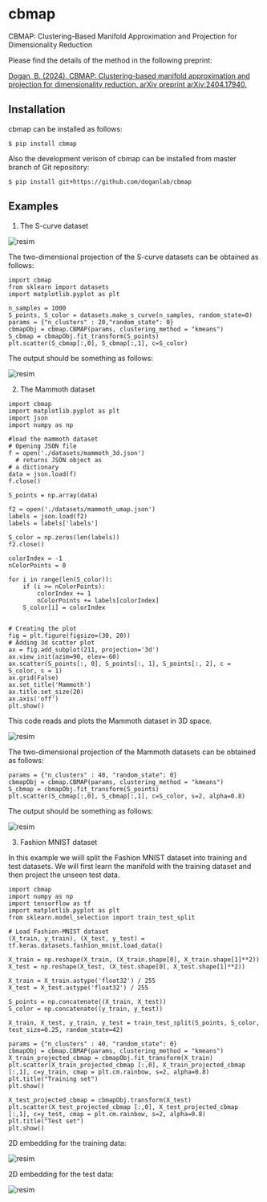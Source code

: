 # cbmap
CBMAP: Clustering-Based Manifold Approximation and Projection for Dimensionality Reduction

Please find the details of the method in the following preprint:

[Dogan, B. (2024). CBMAP: Clustering-based manifold approximation and projection for dimensionality reduction. arXiv preprint arXiv:2404.17940.](https://arxiv.org/abs/2404.17940)

Installation
--------

cbmap can be installed as follows:

    $ pip install cbmap

Also the development verison of cbmap can be installed from master branch of Git repository:

    $ pip install git+https://github.com/doganlab/cbmap

Examples
--------
1. The S-curve dataset

![resim](https://github.com/doganlab/cbmap/assets/26445624/d0fbf7e7-a757-482b-baae-585d98de5521)

The two-dimensional projection of the S-curve datasets can be obtained as follows:

```{python}
import cbmap
from sklearn import datasets
import matplotlib.pyplot as plt

n_samples = 1000
S_points, S_color = datasets.make_s_curve(n_samples, random_state=0)
params = {"n_clusters" : 20,"random_state": 0}
cbmapObj = cbmap.CBMAP(params, clustering_method = "kmeans")
S_cbmap = cbmapObj.fit_transform(S_points)
plt.scatter(S_cbmap[:,0], S_cbmap[:,1], c=S_color)
```

The output should be something as follows:

![resim](https://github.com/doganlab/cbmap/assets/26445624/56d94380-5b60-4739-b8a0-3a291557c069)

2. The Mammoth dataset

```{python}
import cbmap
import matplotlib.pyplot as plt
import json
import numpy as np

#load the mammoth dataset
# Opening JSON file
f = open('./datasets/mammoth_3d.json')
  # returns JSON object as 
# a dictionary
data = json.load(f)
f.close()

S_points = np.array(data)

f2 = open('./datasets/mammoth_umap.json')
labels = json.load(f2)
labels = labels['labels']

S_color = np.zeros(len(labels))
f2.close()

colorIndex = -1
nColorPoints = 0

for i in range(len(S_color)):
    if (i >= nColorPoints):
        colorIndex += 1
        nColorPoints += labels[colorIndex]
    S_color[i] = colorIndex


# Creating the plot
fig = plt.figure(figsize=(30, 20))
# Adding 3d scatter plot
ax = fig.add_subplot(211, projection='3d')
ax.view_init(azim=90, elev=-60)
ax.scatter(S_points[:, 0], S_points[:, 1], S_points[:, 2], c = S_color, s = 1)
ax.grid(False)
ax.set_title('Mammoth')
ax.title.set_size(20)
ax.axis('off')
plt.show()
```
This code reads and plots the Mammoth dataset in 3D space.

![resim](https://github.com/doganlab/cbmap/assets/26445624/33e745a3-678f-4b16-b279-30aae4d8a926)


The two-dimensional projection of the Mammoth datasets can be obtained as follows:

```{python}
params = {"n_clusters" : 40, "random_state": 0}
cbmapObj = cbmap.CBMAP(params, clustering_method = "kmeans")
S_cbmap = cbmapObj.fit_transform(S_points)
plt.scatter(S_cbmap[:,0], S_cbmap[:,1], c=S_color, s=2, alpha=0.8)
```
The output should be something as follows:

![resim](https://github.com/doganlab/cbmap/assets/26445624/0bac4552-ca4f-49ac-add4-d93776b32966)

3. Fashion MNIST dataset

In this example we wiill split the Fashion MNIST dataset into training and test datasets. We will
first learn the manifold with the training dataset and then project the unseen test data.

```{python}
import cbmap
import numpy as np
import tensorflow as tf
import matplotlib.pyplot as plt
from sklearn.model_selection import train_test_split

# Load Fashion-MNIST dataset
(X_train, y_train), (X_test, y_test) = tf.keras.datasets.fashion_mnist.load_data()

X_train = np.reshape(X_train, (X_train.shape[0], X_train.shape[1]**2))
X_test = np.reshape(X_test, (X_test.shape[0], X_test.shape[1]**2))

X_train = X_train.astype('float32') / 255
X_test = X_test.astype('float32') / 255

S_points = np.concatenate((X_train, X_test))
S_color = np.concatenate((y_train, y_test))

X_train, X_test, y_train, y_test = train_test_split(S_points, S_color, test_size=0.25, random_state=42)

params = {"n_clusters" : 40, "random_state": 0}
cbmapObj = cbmap.CBMAP(params, clustering_method = "kmeans")
X_train_projected_cbmap = cbmapObj.fit_transform(X_train)
plt.scatter(X_train_projected_cbmap [:,0], X_train_projected_cbmap [:,1], c=y_train, cmap = plt.cm.rainbow, s=2, alpha=0.8)
plt.title("Training set")
plt.show()

X_test_projected_cbmap = cbmapObj.transform(X_test)
plt.scatter(X_test_projected_cbmap [:,0], X_test_projected_cbmap [:,1], c=y_test, cmap = plt.cm.rainbow, s=2, alpha=0.8)
plt.title("Test set")
plt.show()
```

2D embedding for the training data:

![resim](https://github.com/doganlab/cbmap/assets/26445624/0297cc54-0a06-4af6-b8e4-49f0240fc124)

2D embedding for the test data:

![resim](https://github.com/doganlab/cbmap/assets/26445624/89c7abba-4520-4b2b-8788-2d6e13d3a37d)


